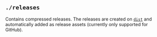 ## `./releases`

Contains compressed releases. The releases are created on [`dist`](../Task/dist.html) and automatically added as release assets (currently only supported for GitHub).